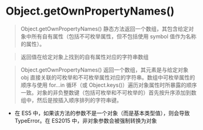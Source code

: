 # Object.getOwnPropertyNames()

> Object.getOwnPropertyNames() 静态方法返回一个数组，其包含给定对象中所有自有属性（包括不可枚举属性，但不包括使用 symbol 值作为名称的属性）。

> 返回值在给定对象上找到的自有属性对应的字符串数组

> Object.getOwnPropertyNames() 返回一个数组，其元素是与给定对象 obj 直接关联的可枚举和不可枚举属性对应的字符串。数组中可枚举属性的顺序与使用 for...in 循环（或 Object.keys()）遍历对象属性时所暴露的顺序一致。对象的非负整数键（包括可枚举和不可枚举的）首先按升序添加到数组中，然后是按插入顺序排列的字符串键。

- 在 ES5 中，如果该方法的参数不是一个对象（而是基本类型值），则会导致 TypeError。在 ES2015 中，非对象参数会被强制转换为对象
